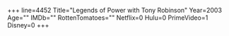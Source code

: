+++
line=4452
Title="Legends of Power with Tony Robinson"
Year=2003
Age=""
IMDb=""
RottenTomatoes=""
Netflix=0
Hulu=0
PrimeVideo=1
Disney=0
+++


